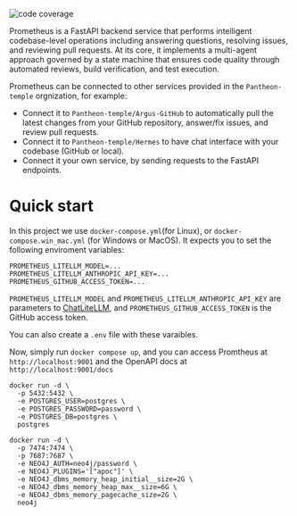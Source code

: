 ![code coverage](https://github.com/Pantheon-temple/Prometheus/raw/coverage-badge/coverage.svg)

Prometheus is a FastAPI backend service that performs intelligent codebase-level operations including answering questions, resolving issues, and reviewing pull requests. At its core, it implements a multi-agent approach governed by a state machine that ensures code quality through automated reviews, build verification, and test execution.

Prometheus can be connected to other services provided in the `Pantheon-temple` orgnization, for example:
* Connect it to `Pantheon-temple/Argus-GitHub` to automatically pull the latest changes from your GitHub repository, answer/fix issues, and review pull requests.
* Connect it to `Pantheon-temple/Hermes` to have chat interface with your codebase (GitHub or local).
* Connect it your own service, by sending requests to the FastAPI endpoints.

# Quick start

In this project we use `docker-compose.yml`(for Linux), or `docker-compose.win_mac.yml` (for Windows or MacOS). It expects you to set the following enviroment variables:

```
PROMETHEUS_LITELLM_MODEL=...
PROMETHEUS_LITELLM_ANTHROPIC_API_KEY=...
PROMETHEUS_GITHUB_ACCESS_TOKEN=...
```

`PROMETHEUS_LITELLM_MODEL` and `PROMETHEUS_LITELLM_ANTHROPIC_API_KEY` are parameters to [ChatLiteLLM](https://python.langchain.com/api_reference/community/chat_models/langchain_community.chat_models.litellm.ChatLiteLLM.html), and `PROMETHEUS_GITHUB_ACCESS_TOKEN` is the GitHub access token.

You can also create a `.env` file with these varaibles.

Now, simply run `docker compose up`, and you can access Promtheus at `http://localhost:9001` and the OpenAPI docs at `http://localhost:9001/docs`


```
docker run -d \
  -p 5432:5432 \
  -e POSTGRES_USER=postgres \
  -e POSTGRES_PASSWORD=password \
  -e POSTGRES_DB=postgres \
  postgres
```

```
docker run -d \
  -p 7474:7474 \
  -p 7687:7687 \
  -e NEO4J_AUTH=neo4j/password \
  -e NEO4J_PLUGINS='["apoc"]' \
  -e NEO4J_dbms_memory_heap_initial__size=2G \
  -e NEO4J_dbms_memory_heap_max__size=6G \
  -e NEO4J_dbms_memory_pagecache_size=2G \
  neo4j
```